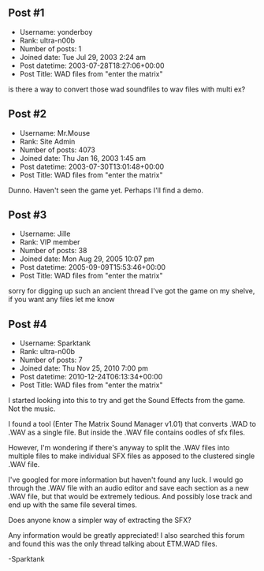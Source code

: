 ## Post #1
- Username: yonderboy
- Rank: ultra-n00b
- Number of posts: 1
- Joined date: Tue Jul 29, 2003 2:24 am
- Post datetime: 2003-07-28T18:27:06+00:00
- Post Title: WAD files from "enter the matrix"

is there a way to convert those wad soundfiles to wav files with multi ex?
## Post #2
- Username: Mr.Mouse
- Rank: Site Admin
- Number of posts: 4073
- Joined date: Thu Jan 16, 2003 1:45 am
- Post datetime: 2003-07-30T13:01:48+00:00
- Post Title: WAD files from "enter the matrix"

Dunno. Haven't seen the game yet. Perhaps I'll find a demo.
## Post #3
- Username: Jille
- Rank: VIP member
- Number of posts: 38
- Joined date: Mon Aug 29, 2005 10:07 pm
- Post datetime: 2005-09-09T15:53:46+00:00
- Post Title: WAD files from "enter the matrix"

sorry for digging up such an ancient thread 
I've got the game on my shelve, if you want any files let me know
## Post #4
- Username: Sparktank
- Rank: ultra-n00b
- Number of posts: 7
- Joined date: Thu Nov 25, 2010 7:00 pm
- Post datetime: 2010-12-24T06:13:34+00:00
- Post Title: WAD files from "enter the matrix"

I started looking into this to try and get the Sound Effects from the game.
Not the music.

I found a tool (Enter The Matrix Sound Manager v1.01) that converts .WAD to .WAV as a single file.
But inside the .WAV file contains oodles of sfx files.

However, I'm wondering if there's anyway to split the .WAV files into multiple files to make individual SFX files as apposed to the clustered single .WAV file.

I've googled for more information but haven't found any luck.
I would go through the .WAV file with an audio editor and save each section as a new .WAV file, but that would be extremely tedious. And possibly lose track and end up with the same file several times.

Does anyone know a simpler way of extracting the SFX?

Any information would be greatly appreciated!
I also searched this forum and found this was the only thread talking about ETM.WAD files.

-Sparktank
